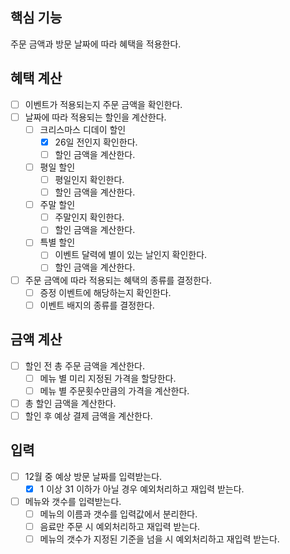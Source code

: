 ## 핵심 기능
주문 금액과 방문 날짜에 따라 혜택을 적용한다.

## 혜택 계산
- [ ] 이벤트가 적용되는지 주문 금액을 확인한다.
- [ ] 날짜에 따라 적용되는 할인을 계산한다.
  - [ ] 크리스마스 디데이 할인
    - [x] 26일 전인지 확인한다.
    - [ ] 할인 금액을 계산한다.
  - [ ] 평일 할인
    - [ ] 평일인지 확인한다.
    - [ ] 할인 금액을 계산한다.
  - [ ] 주말 할인
    - [ ] 주말인지 확인한다.
    - [ ] 할인 금액을 계산한다.
  - [ ] 특별 할인
    - [ ] 이벤트 달력에 별이 있는 날인지 확인한다.
    - [ ] 할인 금액을 계산한다.
- [ ] 주문 금액에 따라 적용되는 혜택의 종류를 결정한다.
    - [ ] 증정 이벤트에 해당하는지 확인한다.
    - [ ] 이벤트 배지의 종류를 결정한다.

## 금액 계산
- [ ] 할인 전 총 주문 금액을 계산한다.
    - [ ] 메뉴 별 미리 지정된 가격을 할당한다.
    - [ ] 메뉴 별 주문횟수만큼의 가격을 계산한다.
- [ ] 총 할인 금액을 계산한다.
- [ ] 할인 후 예상 결제 금액을 계산한다.

## 입력
- [ ] 12월 중 예상 방문 날짜를 입력받는다.
  - [x] 1 이상 31 이하가 아닐 경우 예외처리하고 재입력 받는다.
- [ ] 메뉴와 갯수를 입력받는다.
  - [ ] 메뉴의 이름과 갯수를 입력값에서 분리한다.
  - [ ] 음료만 주문 시 예외처리하고 재입력 받는다.
  - [ ] 메뉴의 갯수가 지정된 기준을 넘을 시 예외처리하고 재입력 받는다.